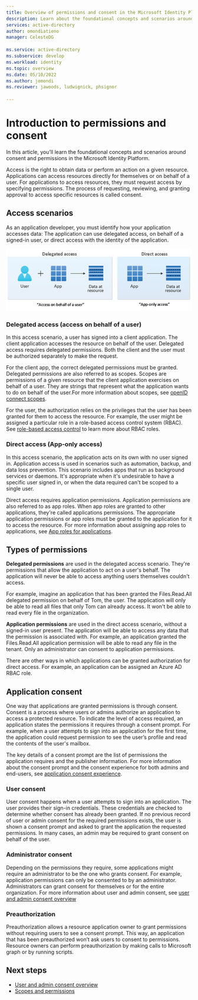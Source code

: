 ```yaml
---
title: Overview of permissions and consent in the Microsoft Identity Platform
description: Learn about the foundational concepts and scenarios around consent and permissions in the Microsoft Identity Platform
services: active-directory
author: omondiatieno
manager: CelesteDG

ms.service: active-directory
ms.subservice: develop
ms.workload: identity
ms.topic: overview
ms.date: 05/10/2022
ms.author: jomondi
ms.reviewer: jawoods, ludwignick, phsignor

---
```

# Introduction to permissions and consent

In this article, you’ll learn the foundational concepts and scenarios around consent and permissions in the Microsoft Identity Platform.

Access is the right to obtain data or perform an action on a given resource. Applications can access resources directly for themselves or on behalf of a user. For applications to access resources, they must request access by specifying permissions. The process of requesting, reviewing, and granting approval to access specific resources is called consent.

## Access scenarios

As an application developer, you must identify how your application accesses data: The application can use delegated access, on behalf of a signed-in user, or direct access with the identity of the application.

![Image shows illustration of access scenarios.](./media/permissions-consent-overview/access-scenarios.png)
 
### Delegated access (access on behalf of a user)

In this access scenario, a user has signed into a client application. The client application accesses the resource on behalf of the user. Delegated access requires delegated permissions. Both the client and the user must be authorized separately to make the request. 

For the client app, the correct delegated permissions must be granted. Delegated permissions are also referred to as scopes. Scopes are permissions of a given resource that the client application exercises on behalf of a user. They are strings that represent what the application wants to do on behalf of the user.For more information about scopes, see [openID connect scopes](v2-permissions-and-consent.md#openid-connect-scopes).

For the user, the authorization relies on the privileges that the user has been granted for them to access the resource. For example, the user might be assigned a particular role in a role-based access control system (RBAC). See [role-based access control](custom-rbac-for-developers.md) to learn more about RBAC roles.

### Direct access (App-only access)

In this access scenario, the application acts on its own with no user signed in. Application access is used in scenarios such as automation, backup, and data loss prevention. This scenario includes apps that run as background services or daemons. It's appropriate when it's undesirable to have a specific user signed in, or when the data required can't be scoped to a single user. 

Direct access requires application permissions. Application permissions are also referred to as app roles. When app roles are granted to other applications, they're called applications permissions. The appropriate application permissions or app roles must be granted to the application for it to access the resource. For more information about assigning app roles to applications, see [App roles for applications](howto-add-app-roles-in-azure-ad-apps.md).

## Types of permissions

**Delegated permissions** are used in the delegated access scenario. They're permissions that allow the application to act on a user's behalf. The application will never be able to access anything users themselves couldn't access. 

For example, imagine an application that has been granted the Files.Read.All delegated permission on behalf of Tom, the user. The application will only be able to read all files that only Tom can already access. It won't be able to read every file in the organization.

**Application permissions** are used in the direct access scenario, without a signed-in user present. The application will be able to access any data that the permission is associated with. For example, an application granted the Files.Read.All application permission will be able to read any file in the tenant.  Only an administrator can consent to application permissions.

There are other ways in which applications can be granted authorization for direct access. For example, an application can be assigned an Azure AD RBAC role. 

## Application consent

One way that applications are granted permissions is through consent. Consent is a process where users or admins authorize an application to access a protected resource. To indicate the level of access required, an application states the permissions it requires through a consent prompt.  For example, when a user attempts to sign into an application for the first time, the application could request permission to see the user’s profile and read the contents of the user's mailbox.

The key details of a consent prompt are the list of permissions the application requires and the publisher information. For more information about the consent prompt and the consent experience for both admins and end-users, see [application consent experience](application-consent-experience.md).

### User consent

User consent happens when a user attempts to sign into an application. The user provides their sign-in credentials. These credentials are checked to determine whether consent has already been granted. If no previous record of user or admin consent for the required permissions exists, the user is shown a consent prompt and asked to grant the application the requested permissions. In many cases, an admin may be required to grant consent on behalf of the user.

### Administrator consent

Depending on the permissions they require, some applications might require an administrator to be the one who grants consent. For example, application permissions can only be consented to by an administrator. Administrators can grant consent for themselves or for the entire organization. For more information about user and admin consent, see [user and admin consent overview](../manage-apps/consent-and-permissions-overview.md)

### Preauthorization
 
Preauthorization allows a resource application owner to grant permissions without requiring users to see a consent prompt. This way, an application that has been preauthorized won’t ask users to consent to permissions. Resource owners can perform preauthorization by making calls to Microsoft graph or by running scripts.

## Next steps
- [User and admin consent overview](../manage-apps/consent-and-permissions-overview.md)
- [Scopes and permissions](v2-permissions-and-consent.md)
